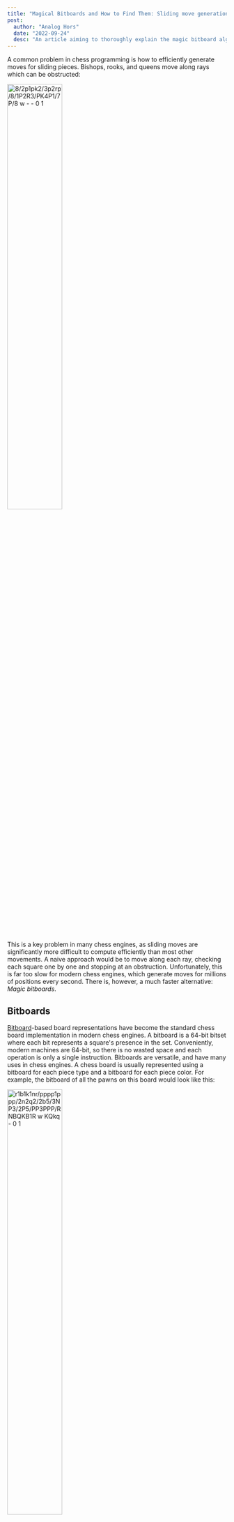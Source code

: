 ```yaml
---
title: "Magical Bitboards and How to Find Them: Sliding move generation in chess"
post:
  author: "Analog Hors"
  date: "2022-09-24"
  desc: "An article aiming to thoroughly explain the magic bitboard algorithm as applied to Chess sliding move generation."
---
```


A common problem in chess programming is how to efficiently generate moves for sliding pieces. Bishops, rooks, and queens move along rays which can be obstructed:

<img src="img/slider_demo_board.svg" style="width: 50%;" alt="8/2p1pk2/3p2rp/8/1P2R3/PK4P1/7P/8 w - - 0 1">

This is a key problem in many chess engines, as sliding moves are significantly more difficult to compute efficiently than most other movements. A naive approach would be to move along each ray, checking each square one by one and stopping at an obstruction. Unfortunately, this is far too slow for modern chess engines, which generate moves for millions of positions every second. There is, however, a much faster alternative: *Magic bitboards*.

## Bitboards
[Bitboard](https://en.wikipedia.org/wiki/Bitboard)-based board representations have become the standard chess board implementation in modern chess engines. A bitboard is a 64-bit bitset where each bit represents a square's presence in the set. Conveniently, modern machines are 64-bit, so there is no wasted space and each operation is only a single instruction. Bitboards are versatile, and have many uses in chess engines. A chess board is usually represented using a bitboard for each piece type and a bitboard for each piece color. For example, the bitboard of all the pawns on this board would look like this:

<img src="img/bitboard_demo_board.svg" style="width: 50%;" alt="r1b1k1nr/pppp1ppp/2n2q2/2b5/3NP3/2P5/PP3PPP/RNBQKB1R w KQkq - 0 1">

```
. . . . . . . .
X X X X . X X X
. . . . . . . .
. . . . . . . .
. . . . X . . .
. . X . . . . .
X X . . . X X X
. . . . . . . .
```
There are a few advantages to storing pieces in a bitboard over the fairly obvious approach of an 8x8 array.
For one, bitboards provide efficient set operations through bit operators:
```rust
let white_pieces = board.colors(Color::White);
let pawns = board.pieces(Piece::Pawn);
let white_pawns = white_pieces & pawns;
```
This can make querying and modifying the board state significantly easier.
Another important trick is that as the board is now made of nice and compact numbers, you can do math on it.

<img src="img/xkcd_assigning_numbers.svg" style="background: white; width: 25%;" alt="Assigning Numbers" title="Gödel should do an article on which branches of math have the lowest average theorem number.">

## Doing math on it
Consider the A1 rook on this board:

<img src="img/a1_rook_board.svg" style="width: 50%;" alt="8/8/k1b5/p7/8/2K5/8/R4N1r w - - 0 1">

Here, the A5 pawn and the F1 knight are what are known as *blockers*, as they prevent the rook from moving to squares behind them. However, they differ slightly in that the rook may still move to the A5 square by capturing the pawn, but it cannot move to the F1 square since it cannot capture a friendly piece. Since this difference only affects whether the square the blocker is on is a valid place for the rook to move to, we can pretend that all blockers can be captured, and filter out moves that capture friendly pieces later. This means that blockers now only prevent the rook from moving to squares behind it, but not itself, which simplifies the problem significantly.

More generally, for any configuration of blockers, any pieces on the highlighted squares are capable of obstructing the rook's rays:

<img src="img/a1_rook_board_blockers.svg" style="width: 50%;" alt="8/8/k1b5/p7/8/2K5/8/R4N1r w - - 0 1">

Note that the A8 and H1 squares are not relevant, as they do not have any squares behind them to block.

These relevant squares can be represented as a bitmask over the occupied squares of the board:
```
. . . . . . . .
X . . . . . . .
X . . . . . . .
X . . . . . . .
X . . . . . . .
X . . . . . . .
X . . . . . . .
. X X X X X X .
```
Only pieces at these 12 bits affect the squares the A1 rook can move to. With that in mind, we can think of our goal as finding a function that maps these 2<sup>12</sup> (4096) distinct blocker configurations to their resulting set of moves. The most common tool for an efficient mapping is a lookup table, which is just an array that maps indexes to values. Lookup tables represent an extreme case of the space-time tradeoff; The result of every input to a function is calculated ahead of time and stored, reducing later computation to a single lookup. The sliding move function is difficult to compute, and 4096 entries is a fairly reasonable size for a lookup table. Unfortunately, the set of blocker configurations is spread out across almost the entire 64-bit range, making it completely unsuitable as an index. We need some way of reducing the range of the keys into something more compact.

The answer is a hash function. We can hash the blocker set to produce an index into the lookup table, much like a hash table. General-purpose hash tables require complex logic to handle hash collisions, where two different keys hash to the same index. In our case, however, we know all of the possible keys in advance. This allows us to construct a specialized [perfect hash function](https://en.wikipedia.org/wiki/Perfect_hash_function) which produces no collisions, allowing us to skip the complex logic for handling hash collisions.

In this case, we can use the function `(blockers * magic) >> (64 - index_bits)`, where `blockers = occupied & mask`. We apply a mask to get the relevant blockers, multiply it by a magic number to produce a hash, then shift down the top bits to produce an index into the hash table. We use the top bits because they can potentially be affected by any bit during the multiply, giving them the high entropy required of a good hash function.

This is done for each square and slider, using different magic numbers and index bits. In the end, we get 64 hash tables for the rook and 64 hash tables for the bishop, each mapping their relevant blockers to their move sets.

In code, this would look something like:
```rust
struct MagicEntry {
    mask: BitBoard,
    magic: u64,
    index_bits: u8,
}

const ROOK_MAGICS: &[MagicEntry; Square::NUM] = todo!();
const BISHOP_MAGICS: &[MagicEntry; Square::NUM] = todo!();

const ROOK_MOVES: &[&[BitBoard]; Square::NUM] = todo!();
const BISHOP_MOVES: &[&[BitBoard]; Square::NUM] = todo!();

fn magic_index(entry: &MagicEntry, blockers: BitBoard) -> usize {
    let blockers = blockers & entry.mask;
    let hash = blockers.0.wrapping_mul(entry.magic);
    let index = (hash >> (64 - entry.index_bits)) as usize;
    index
}

fn get_rook_moves(square: Square, blockers: BitBoard) -> BitBoard {
    let magic = &ROOK_MAGICS[square as usize];
    let moves = &ROOK_MOVES[square as usize];
    moves[magic_index(magic, blockers)]
}

fn get_bishop_moves(square: Square, blockers: BitBoard) -> BitBoard {
    let magic = &BISHOP_MAGICS[square as usize];
    let moves = &BISHOP_MOVES[square as usize];
    moves[magic_index(magic, blockers)]
}
```
Note that all of the code in this page will use certain wrapper types (`BitBoard`, `Square`) defined elsewhere. The code for them (and demo code for the rest of this page) can be found [here](https://github.com/analog-hors/magic-bitboards-demo).

## Finding the magics
Of course, this is all assuming we have such magic numbers. How do we find them?

As it turns out, the easiest way to find them is through automated trial and error. We simply generate a random candidate magic, then test if it correctly maps each input to the correct output in the hash table. This can be done by constructing the hash table and attempting to insert moves while verifying that no collisions happen. We can use the slow raycast approach mentioned at the start of the article to generate the correct output move set given the input blockers. This process is made significantly easier due to the existence of *constructive collisions*. Some blocker configurations map to the same moveset:

<img src="img/constructive_collisions_1.svg" style="width: 30%;" alt="3k4/3p4/8/8/1r1R1Pb1/3K4/3P4/8 w - - 0 1"><img src="img/constructive_collisions_2.svg" style="width: 30%;" alt="8/3p4/2k5/8/1r1R1P1n/3K4/3P4/8 w - - 0 1"><img src="img/constructive_collisions_3.svg" style="width: 30%;" alt="3k4/3p4/8/8/1r1R1P2/3K4/8/8 w - - 0 1">


It doesn't matter if any of these blocker configurations collide with each other, as it will still give the correct result. The more of these collisions there are, the fewer table slots we'll use, and the smaller our final table can be.
```rust
// Given a sliding piece and a square, finds a magic number that
// perfectly maps input blockers into its solution in a hash table
fn find_magic(
    slider: &Slider,
    square: Square,
    index_bits: u8,
) -> (MagicEntry, Vec<BitBoard>) {
    let mask = slider.relevant_blockers(square);
    loop {
        // Magics require a low number of active bits, so we AND
        // by two more random values to cut down on the bits set.
        let magic = random_u64() & random_u64() & random_u64();
        let magic_entry = MagicEntry { mask, magic, index_bits };
        if let Ok(table) = try_make_table(slider, square, &magic_entry) {
            return (magic_entry, table);
        }
    }
}

struct TableFillError;

// Attempt to fill in a hash table using a magic number.
// Fails if there are any non-constructive collisions.
fn try_make_table(
    slider: &Slider,
    square: Square,
    magic_entry: &MagicEntry,
) -> Result<Vec<BitBoard>, TableFillError> {
    let mut table = vec![BitBoard::EMPTY; 1 << entry.index_bits];
    // Iterate all configurations of blockers
    for blockers in subsets(magic_entry.mask) {
        let moves = slider.moves(square, blockers);
        let table_entry = &mut table[magic_index(magic_entry, blockers)];
        if table_entry.is_empty() {
            // Write to empty slot
            *table_entry = moves;
        } else if *table_entry != moves {
            // Having two different move sets in the same slot is a hash collision
            return Err(TableFillError);
        }
    }
    Ok(table)
}
```
There remains the question of how many index bits are required for a given square and slider type. A simple approach is to use the number of bits in the relevant blocker mask. Some square and slider configurations have magics that require fewer bits than in their masks, although finding such magics is computationally expensive. A list of such magics can be found [here](https://www.chessprogramming.org/Best_Magics_so_far).

## Implementation notes

### Storing index bits
While the magic hashing function is presented as `(blockers * magic) >> (64 - index_bits)`, most implementations store `64 - index_bits` instead of `index_bits`, eliminating a subtraction at runtime.

### Combined tables
In most implementations, each square's hash table is actually concatenated into one big table in the final code. To account for this, each magic gets an additional base offset to shift the index to the start of the relevant segment in the final table. This ends up looking like:
```rust
struct MagicEntry {
    mask: BitBoard,
    magic: u64,
    shift: u8,
    offset: u32,
}

const ROOK_MAGICS: &[MagicEntry; Square::NUM] = todo!();
const BISHOP_MAGICS: &[MagicEntry; Square::NUM] = todo!();

const ROOK_MOVES: &[BitBoard; Square::NUM] = todo!();
const BISHOP_MOVES: &[BitBoard; Square::NUM] = todo!();

fn magic_index(entry: &MagicEntry, blockers: BitBoard) -> usize {
    let blockers = blockers & entry.mask;
    let hash = blockers.0.wrapping_mul(entry.magic);
    let index = (hash >> entry.shift) as usize;
    entry.offset as usize + index
}

fn get_rook_moves(square: Square, blockers: BitBoard) -> BitBoard {
    let magic = &ROOK_MAGICS[square as usize];
    ROOK_MOVES[magic_index(magic, blockers)]
}

fn get_bishop_moves(square: Square, blockers: BitBoard) -> BitBoard {
    let magic = &BISHOP_MAGICS[square as usize];
    BISHOP_MOVES[magic_index(magic, blockers)]
}
```

### Hardcoding magics
As standard magic generation is usually quite fast, the entire magic generation routine can be performed during program startup and the generated magics and tables stored. However, more sophisticated magics may take significantly longer to generate, making such an approach impractical. In such cases, the generated magics are instead hardcoded as a constant. The table is then filled in using the magics as usual.

### Finding all subsets of a bitset
One part of magic generation involves iterating all subsets of the blocker mask to find all relevant configurations of blockers. This is commonly implemented using the [Carry-Rippler trick](https://www.chessprogramming.org/Traversing_Subsets_of_a_Set#All_Subsets_of_any_Set), a clever bit of bit magic:
```rust
let mut subset = 0;
loop {
    // Use `subset`...
    subset = subset.wrapping_sub(set) & set;
    if subset == 0 {
        break;
    }
}
```
This loop efficiently enumerates all subsets of some bitset. The magic happens here:
```rust
subset = subset.wrapping_sub(set) & set;
```
This step will take the current subset and find the next highest subset after it. It makes a little more sense in its expanded form:
```rust
subset |= !set;
subset += 1;
subset &= set;
```
To understand how this works, consider enumerating subsets of the bitset `00001111`. As all bits are contiguous, one can simply enumerate its subsets by counting from `00000000` to `00001111`. The carry-rippler extends this idea to non-contiguous sets by first filling in all bits that are *not* in the set. This bridges the gap between bits in the set, allowing carry bits to ripple through as if the set were contiguous. It then increments as usual before clearing all filler bits set in the first step.

As an example, let's assume that `set` is `01001100`, and `subset` is `0000100`.
The first step sets all bits that are *not* in `set`. `subset` is now:
```custom-carry-ripple
  F0FF00FF
| f0ff01ff
 [F0FF01FF]
```
Next, `subset` is incremented:
```custom-carry-ripple
  F0FF01FF
+ f0ff00fF
 [F0FF10ff]
```
Note how the last 4 bits change. The `1` ripples through the last 2 filler bits, as they have to be carried over to the next bit. Due to the filler bits, the carry always ripples through the unset bits in `set`.
Finally, all bits that are not in `set` are cleared:
```custom-carry-ripple
  f0ff10ff
& f1ff11ff
 [f0ff10ff]
```
This unsets all filler bits, and what we're left with is the "next" subset of `set`.

The expanded form can be reduced into its reduced form. The first OR can be replaced with an addition, as the unused bits are always 0.
```rust
subset += !set;
subset += 1;
subset &= set;
```
Due to [two's complement](https://en.wikipedia.org/wiki/Two%27s_complement), we can replace the NOT with negation minus 1.
```rust
subset += -set - 1;
subset += 1;
subset &= set;
```
Removing the now-redundant addition leaves:
```rust
subset -= set;
subset &= set;
```
or:
```rust
subset = (subset - set) & set;
```
Of course, Rust isn't particularly fond of overflows, so subtraction is replaced with `wrapping_sub`.

## Further improvements
Many flavours of magic bitboards exist, and there are many improvements that can be made to this implementation.

### Fixed-shift magic bitboards
[Fixed-shift magic bitboards](https://www.chessprogramming.org/Magic_Bitboards#Fixed_shift_Fancy) use the same shift for all squares, thus removing the lookup for the dynamic shift. They instead compensate for the shift by finding magics that naturally produce a reduced range of indexes in the output.

### Overlapping tables
Not every slot in the hash table for each square ends up being used, as the indexing function is not perfect. However, the tables produced by each square can be overlapped and combined into a single table to take advantage of such gaps in each square's individual tables. This overlapping can reduce the final table size significantly.

### Black magic bitboards
[Black magic bitboards](https://www.chessprogramming.org/Magic_Bitboards#Black_Magic_Bitboards) use an OR with a negated mask that sets all irrelevant blockers to `1` instead of removing them. For "white magics", it can be observed that the output index is always `0` when there are no relevant blockers, as `0 * magic` simply produces the hash `0`. This means that the minimum index produced by any white magic is always `0`. Black magics are always non-zero, and so do not have this bound on the minimum index. Thus, the output range of a black magic can be further reduced by maximizing the minimum index produced by the magic.

### `PEXT` bitboards
`PEXT` is an instruction from the BMI2 extension available on modern x86-64 CPUs. `PEXT` takes in an integer and a mask and extracts the bits located at the mask into a contiguous set of bits. It acts as a faster substitute to the magic index function, as it can produce an index by extracting blockers directly from the board using a mask. This variant is known as [`PEXT` bitboards](https://www.chessprogramming.org/BMI2#PEXTBitboards).

## Resources
- As mentioned earlier, an example implementation of magic bitboards can be found [here](https://github.com/analog-hors/magic-bitboards-demo).

- The code for the example implementation was partly derived from my own [`cozy-chess`](https://github.com/analog-hors/cozy-chess) library, which implements a complete high-performance legal move generation algorithm.

- The [Chess Programming Wiki](https://www.chessprogramming.org/Magic_Bitboards) is an excellent source of material for chess programming.

## Thanks
This page was edited and refined significantly with the help of [MinusKelvin](https://minuskelvin.net/).
The chess piece set used in the example boards is [Colin M.L. Burnett's piece set](https://en.wikipedia.org/wiki/User:Cburnett/GFDL_images/Chess).
